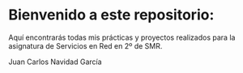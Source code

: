 # Bienvenido a este repositorio:

Aquí encontrarás todas mis prácticas y proyectos realizados para la asignatura de Servicios en Red en 2º de SMR.

Juan Carlos Navidad García

